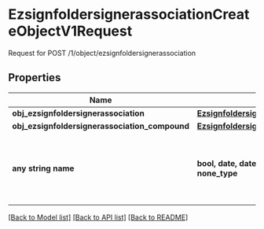 # EzsignfoldersignerassociationCreateObjectV1Request

Request for POST /1/object/ezsignfoldersignerassociation

## Properties
Name | Type | Description | Notes
------------ | ------------- | ------------- | -------------
**obj_ezsignfoldersignerassociation** | [**EzsignfoldersignerassociationRequest**](EzsignfoldersignerassociationRequest.md) |  | [optional] 
**obj_ezsignfoldersignerassociation_compound** | [**EzsignfoldersignerassociationRequestCompound**](EzsignfoldersignerassociationRequestCompound.md) |  | [optional] 
**any string name** | **bool, date, datetime, dict, float, int, list, str, none_type** | any string name can be used but the value must be the correct type | [optional]

[[Back to Model list]](../README.md#documentation-for-models) [[Back to API list]](../README.md#documentation-for-api-endpoints) [[Back to README]](../README.md)


